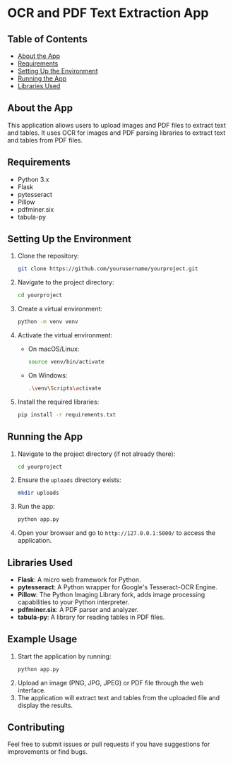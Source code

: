 # OCR and PDF Text Extraction App

## Table of Contents

- [About the App](#about-the-app)
- [Requirements](#requirements)
- [Setting Up the Environment](#setting-up-the-environment)
- [Running the App](#running-the-app)
- [Libraries Used](#libraries-used)

## About the App

This application allows users to upload images and PDF files to extract text and tables. It uses OCR for images and PDF parsing libraries to extract text and tables from PDF files.

## Requirements

- Python 3.x
- Flask
- pytesseract
- Pillow
- pdfminer.six
- tabula-py

## Setting Up the Environment

1. Clone the repository:
    ```bash
    git clone https://github.com/yourusername/yourproject.git
    ```
2. Navigate to the project directory:
    ```bash
    cd yourproject
    ```
3. Create a virtual environment:
    ```bash
    python -m venv venv
    ```
4. Activate the virtual environment:

    - On macOS/Linux:
        ```bash
        source venv/bin/activate
        ```
    - On Windows:
        ```bash
        .\venv\Scripts\activate
        ```
5. Install the required libraries:
    ```bash
    pip install -r requirements.txt
    ```

## Running the App

1. Navigate to the project directory (if not already there):
    ```bash
    cd yourproject
    ```
2. Ensure the `uploads` directory exists:
    ```bash
    mkdir uploads
    ```
3. Run the app:
    ```bash
    python app.py
    ```
4. Open your browser and go to `http://127.0.0.1:5000/` to access the application.

## Libraries Used

- **Flask**: A micro web framework for Python.
- **pytesseract**: A Python wrapper for Google's Tesseract-OCR Engine.
- **Pillow**: The Python Imaging Library fork, adds image processing capabilities to your Python interpreter.
- **pdfminer.six**: A PDF parser and analyzer.
- **tabula-py**: A library for reading tables in PDF files.

## Example Usage

1. Start the application by running:
    ```bash
    python app.py
    ```
2. Upload an image (PNG, JPG, JPEG) or PDF file through the web interface.
3. The application will extract text and tables from the uploaded file and display the results.

## Contributing

Feel free to submit issues or pull requests if you have suggestions for improvements or find bugs.

